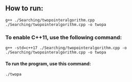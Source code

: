 ## How to run:
    g++ ./Searching/twopointeralgorithm.cpp ./Searching/twopointeralgorithm.cpp -o twopa 
### To enable C++11, use the following command:
    g++ -std=c++17 ./Searching/twopointeralgorithm.cpp -o ./Searching/twopointeralgorithm.cpp -o twopa 
#### To run the program, use this command:
    ./twopa